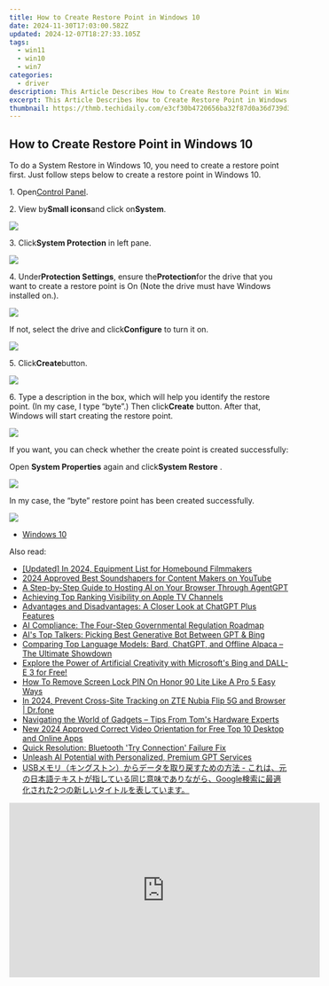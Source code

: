 ```yaml
---
title: How to Create Restore Point in Windows 10
date: 2024-11-30T17:03:00.582Z
updated: 2024-12-07T18:27:33.105Z
tags:
  - win11
  - win10
  - win7
categories:
  - driver
description: This Article Describes How to Create Restore Point in Windows 10
excerpt: This Article Describes How to Create Restore Point in Windows 10
thumbnail: https://thmb.techidaily.com/e3cf30b4720656ba32f87d0a36d739d3e594003c967c2e7d28e98120dd95b14e.jpg
---
```


## How to Create Restore Point in Windows 10

To do a System Restore in Windows 10, you need to create a restore point first. Just follow steps below to create a restore point in Windows 10.  
  
1\. Open[Control Panel](https://tools.techidaily.com/drivereasy/download/).  
  
2\. View by**Small icons**and click on**System**.  
  
![](https://images.drivereasy.com/wp-content/uploads/2017/01/img_5874ae59063e3.jpg)   
  
 3\. Click**System Protection** in left pane.

![](https://images.drivereasy.com/wp-content/uploads/2017/01/img_5874af17efd1d.jpg) 

  
4\. Under**Protection Settings**, ensure the**Protection**for the drive that you want to create a restore point is On (Note the drive must have Windows installed on.).  
  
![](https://images.drivereasy.com/wp-content/uploads/2017/01/img_5874afbed9ce9.jpg)   
  
 If not, select the drive and click**Configure** to turn it on. 

![](https://images.drivereasy.com/wp-content/uploads/2017/01/img_5874b097d5efe.jpg) 

  
5\. Click**Create**button.  
  
![](https://images.drivereasy.com/wp-content/uploads/2017/01/img_5874b0f127364.jpg)   
  
 6\. Type a description in the box, which will help you identify the restore point. (In my case, I type “byte”.) Then click**Create** button. After that, Windows will start creating the restore point.

![](https://images.drivereasy.com/wp-content/uploads/2017/01/img_5874b12d0ce25.png)   
  
 If you want, you can check whether the create point is created successfully:  
  
 Open **System Properties** again and click**System Restore** .

![](https://images.drivereasy.com/wp-content/uploads/2017/01/img_5874b6488c49c.jpg)   
  
 In my case, the “byte” restore point has been created successfully.

![](https://images.drivereasy.com/wp-content/uploads/2017/01/img_5874b63273174.jpg) 

* [Windows 10](https://tools.techidaily.com/drivereasy/download/)

<ins class="adsbygoogle"
     style="display:block"
     data-ad-format="autorelaxed"
     data-ad-client="ca-pub-7571918770474297"
     data-ad-slot="1223367746"></ins>

<ins class="adsbygoogle"
     style="display:block"
     data-ad-client="ca-pub-7571918770474297"
     data-ad-slot="8358498916"
     data-ad-format="auto"
     data-full-width-responsive="true"></ins>

<span class="atpl-alsoreadstyle">Also read:</span>
<div><ul>
<li><a href="https://fox-access.techidaily.com/updated-in-2024-equipment-list-for-homebound-filmmakers/"><u>[Updated] In 2024, Equipment List for Homebound Filmmakers</u></a></li>
<li><a href="https://youtube-video-recordings.techidaily.com/2024-approved-best-soundshapers-for-content-makers-on-youtube/"><u>2024 Approved Best Soundshapers for Content Makers on YouTube</u></a></li>
<li><a href="https://tech-haven.techidaily.com/a-step-by-step-guide-to-hosting-ai-on-your-browser-through-agentgpt/"><u>A Step-by-Step Guide to Hosting AI on Your Browser Through AgentGPT</u></a></li>
<li><a href="https://techno-recovery.techidaily.com/achieving-top-ranking-visibility-on-apple-tv-channels/"><u>Achieving Top Ranking Visibility on Apple TV Channels</u></a></li>
<li><a href="https://tech-haven.techidaily.com/advantages-and-disadvantages-a-closer-look-at-chatgpt-plus-features/"><u>Advantages and Disadvantages: A Closer Look at ChatGPT Plus Features</u></a></li>
<li><a href="https://tech-haven.techidaily.com/ai-compliance-the-four-step-governmental-regulation-roadmap/"><u>AI Compliance: The Four-Step Governmental Regulation Roadmap</u></a></li>
<li><a href="https://tech-haven.techidaily.com/ais-top-talkers-picking-best-generative-bot-between-gpt-and-bing/"><u>AI's Top Talkers: Picking Best Generative Bot Between GPT & Bing</u></a></li>
<li><a href="https://tech-haven.techidaily.com/1722094085655-comparing-top-language-models-bard-chatgpt-and-offline-alpaca-the-ultimate-showdown/"><u>Comparing Top Language Models: Bard, ChatGPT, and Offline Alpaca – The Ultimate Showdown</u></a></li>
<li><a href="https://tech-haven.techidaily.com/1722186874877-explore-the-power-of-artificial-creativity-with-microsofts-bing-and-dall-e-3-for-free/"><u>Explore the Power of Artificial Creativity with Microsoft's Bing and DALL-E 3 for Free!</u></a></li>
<li><a href="https://unlock-android.techidaily.com/how-to-remove-screen-lock-pin-on-honor-90-lite-like-a-pro-5-easy-ways-by-drfone-android/"><u>How To Remove Screen Lock PIN On Honor 90 Lite Like A Pro 5 Easy Ways</u></a></li>
<li><a href="https://phone-solutions.techidaily.com/in-2024-prevent-cross-site-tracking-on-zte-nubia-flip-5g-and-browser-drfone-by-drfone-virtual-android/"><u>In 2024, Prevent Cross-Site Tracking on ZTE Nubia Flip 5G and Browser | Dr.fone</u></a></li>
<li><a href="https://hardware-tips.techidaily.com/navigating-the-world-of-gadgets-tips-from-toms-hardware-experts/"><u>Navigating the World of Gadgets – Tips From Tom's Hardware Experts</u></a></li>
<li><a href="https://smart-video-editing.techidaily.com/new-2024-approved-correct-video-orientation-for-free-top-10-desktop-and-online-apps/"><u>New 2024 Approved Correct Video Orientation for Free Top 10 Desktop and Online Apps</u></a></li>
<li><a href="https://win11-tips.techidaily.com/quick-resolution-bluetooth-try-connection-failure-fix/"><u>Quick Resolution: Bluetooth 'Try Connection' Failure Fix</u></a></li>
<li><a href="https://tech-haven.techidaily.com/1722030417409-unleash-ai-potential-with-personalized-premium-gpt-services/"><u>Unleash AI Potential with Personalized, Premium GPT Services</u></a></li>
<li><a href="https://win-community.techidaily.com/usb-google2/"><u>USBメモリ（キングストン）からデータを取り戻すための方法 - これは、元の日本語テキストが指している同じ意味でありながら、Google検索に最適化された2つの新しいタイトルを表しています。</u></a></li>
</ul></div>

<!-- affiliate ads begin -->
<iframe width="560" height="315" src="https://www.youtube.com/embed/kiW7sLvL65k?si=IHSeRFsYCrfqpn2o" title="YouTube video player" frameborder="0" allow="accelerometer; autoplay; clipboard-write; encrypted-media; gyroscope; picture-in-picture; web-share" referrerpolicy="strict-origin-when-cross-origin" allowfullscreen></iframe>
<!-- affiliate ads end -->

